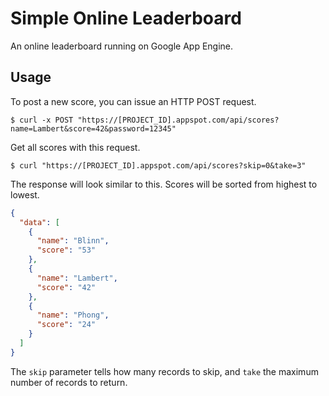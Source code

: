 # Simple Online Leaderboard

An online leaderboard running on Google App Engine.

## Usage

To post a new score, you can issue an HTTP POST request.

```
$ curl -x POST "https://[PROJECT_ID].appspot.com/api/scores?name=Lambert&score=42&password=12345"
```

Get all scores with this request.

```
$ curl "https://[PROJECT_ID].appspot.com/api/scores?skip=0&take=3"
```

The response will look similar to this. Scores will be sorted from highest to lowest.

```json
{
  "data": [
    {
      "name": "Blinn",
      "score": "53"
    },
    {
      "name": "Lambert",
      "score": "42"
    },
    {
      "name": "Phong",
      "score": "24"
    }
  ]
}
```

The `skip` parameter tells how many records to skip, and `take` the maximum number of records to return.

